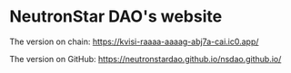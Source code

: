 # NeutronStar DAO's website

The version on chain: https://kvisi-raaaa-aaaag-abj7a-cai.ic0.app/

The version on GitHub: https://neutronstardao.github.io/nsdao.github.io/

